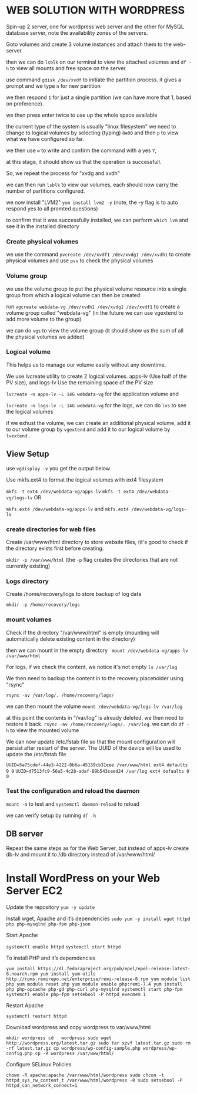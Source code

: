 # WEB SOLUTION WITH WORDPRESS

Spin-up 2 server, one for wordpress web server and the other for MySQL database server, note the availability zones of the servers.

Goto volumes and create 3 volume instances and attach them to the web-server.

then we can do `lsblk` on our terminal to view the attached volumes and `df -h` to view all mounts and free space on the server.

use command `gdisk /dev/xvdf` to initiate the partition process. it gives a prompt and we type `n` for new partition 

we then respond `1` for just a single partition (we can have more that 1, based on preference).

we then press enter twice to use up the whole space available

the current type of the system is usually "linux filesystem" we need to change to logical volumes by selecting (typing) `8e00` 
and then `p` to view what we have configured so far.

we then use `w` to write and confirm the command with a yes `Y`,

at this stage, it should show us that the operation is successfull.

So, we repeat the process for "xvdg and xvdh"

we can then run `lsblk` to view our volumes, each should now carry the number of partitions configured.

we now install "LVM2" `yum install lvm2 -y`  (note, the -y flag is to auto respond yes to all promted questions)

to confirm that it was successfully installed, we can perform `which lvm` and see it in the installed directory

### Create physical volumes

we use the command `pvcreate /dev/xvdf1 /dev/xvdg1 /dev/xvdh1` to create physical volumes and use `pvs` to check the physical volumes

### Volume group

we use the volume group to put the physical volume resource into a single group from which a logical volume can then be created

run `vgcreate webdata-vg /dev/xvdh1 /dev/xvdg1 /dev/xvdf1` to create a volume group called "webdata-vg" (in the future we can use vgextend to add more volume to the group)

we can do `vgs` to view the volume group (it should show us the sum of all the physical volumes we added)

### Logical volume

This helps us to manage our volume easily without any downtime.

We use lvcreate utility to create 2 logical volumes. apps-lv (Use half of the PV size), and logs-lv Use the remaining space of the PV size

`lvcreate -n apps-lv -L 14G webdata-vg` for the application volume and

`lvcreate -n logs-lv -L 14G webdata-vg` for the logs, we can do `lvs` to see the logical volumes

if we exhust the volume, we can create an additional physical volume, add it to our volume group by `vgextend` and add it to our logical volume by `lvextend` .

## View Setup

use `vgdisplay -v` you get the output below

Use mkfs.ext4 to format the logical volumes with ext4 filesystem

`mkfs -t ext4 /dev/webdata-vg/apps-lv` 
`mkfs -t ext4 /dev/webdata-vg/logs-lv` OR 

`mkfs.ext4 /dev/webdata-vg/apps-lv` and `mkfs.ext4 /dev/webdata-vg/logs-lv`

### create directories for web files

Create /var/www/html directory to store website files, (it's good to check if the directory exists first before creating.

`mkdir -p /var/www/html` (the `-p` flag creates the directories that are not currently existing)

### Logs directory

Create /home/recovery/logs to store backup of log data

`mkdir -p /home/recovery/logs`

### mount volumes

Check if the directory "/var/www/html" is empty (mounting will automatically delete existing content in the directory)

then we can mount in the empty directory ` mount /dev/webdata-vg/apps-lv /var/www/html`

For logs, if we check the content, we notice it's not empty `ls /var/log`

We then need to backup the content in to the recovery placeholder using "rsync"

`rsync -av /var/log/. /home/recovery/logs/`

we can then mount the volume 
`mount /dev/webdata-vg/logs-lv /var/log`

at this point the contents in "/var/log" is already deleted, we then need to restore it back. 
`rsync -av /home/recovery/logs/. /var/log`. we can do `df -h` to view the mounted volume

We can now update /etc/fstab file so that the mount configuration will persist after restart of the server.
The UUID of the device will be used to update the /etc/fstab file

`UUID=5a75cdef-44e3-4222-8b6a-45139cb31eee /var/www/html ext4 defaults 0 0` 
`UUID=d7513fc9-56a5-4c28-adaf-89b543ceed24 /var/log ext4 defaults 0 0`

### Test the configuration and reload the daemon

`mount -a` to test and 
`systemctl daemon-reload` to reload

we can verify setup by running `df -h`

## DB server

Repeat the same steps as for the Web Server, but instead of apps-lv create db-lv and mount it to /db directory instead of /var/www/html/

# Install WordPress on your Web Server EC2

Update the repository `yum -y update`

Install wget, Apache and it’s dependencies `sudo yum -y install wget httpd php php-mysqlnd php-fpm php-json`

Start Apache

`systemctl enable httpd` 
`systemctl start httpd`

To install PHP and it’s depemdencies

`yum install https://dl.fedoraproject.org/pub/epel/epel-release-latest-8.noarch.rpm
 yum install yum-utils http://rpms.remirepo.net/enterprise/remi-release-8.rpm
 yum module list php
 yum module reset php
 yum module enable php:remi-7.4
 yum install php php-opcache php-gd php-curl php-mysqlnd
 systemctl start php-fpm
 systemctl enable php-fpm
 setsebool -P httpd_execmem 1`


Restart Apache

`systemctl restart httpd`

Download wordpress and copy wordpress to var/www/html

  `mkdir wordpress
  cd   wordpress
  sudo wget http://wordpress.org/latest.tar.gz
  sudo tar xzvf latest.tar.gz
  sudo rm -rf latest.tar.gz
  cp wordpress/wp-config-sample.php wordpress/wp-config.php
  cp -R wordpress /var/www/html/`
  
Configure SELinux Policies

`chown -R apache:apache /var/www/html/wordpress
  sudo chcon -t httpd_sys_rw_content_t /var/www/html/wordpress -R
  sudo setsebool -P httpd_can_network_connect=1`







